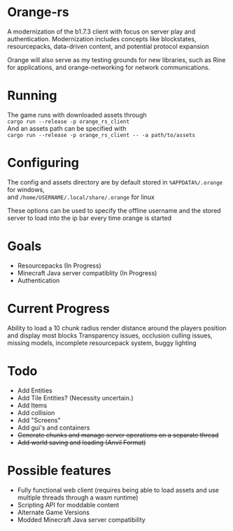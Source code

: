 # Orange-rs

A modernization of the b1.7.3 client with focus on server play and authentication.
Modernization includes concepts like blockstates, resourcepacks, data-driven content, and potential protocol expansion

Orange will also serve as my testing grounds for new libraries, such as Rine for applications, and orange-networking for network communications.

# Running
The game runs with downloaded assets through  
```cargo run --release -p orange_rs_client```  
And an assets path can be specified with  
```cargo run --release -p orange_rs_client -- -a path/to/assets```  

# Configuring
The config and assets directory are by default stored in ```%APPDATA%/.orange``` for windows,  
and ```/home/USERNAME/.local/share/.orange``` for linux

These options can be used to specify the offline username and the stored server to load into the ip bar every time orange is started

# Goals
* Resourcepacks (In Progress)
* Minecraft Java server compatiblity (In Progress)
* Authentication

# Current Progress
Ability to load a 10 chunk radius render distance around the players position and display most blocks
Transparency issues, occlusion culling issues, missing models, incomplete resourcepack system, buggy lighting

# Todo
* Add Entities
* Add Tile Entities? (Necessity uncertain.)
* Add Items
* Add collision
* Add "Screens"
* Add gui's and containers  
* ~~Generate chunks and manage server operations on a separate thread~~
* ~~Add world saving and loading (Anvil Format)~~

# Possible features
* Fully functional web client (requires being able to load assets and use multiple threads through a wasm runtime)
* Scripting API for moddable content
* Alternate Game Versions
* Modded Minecraft Java server compatibility
